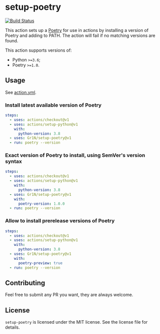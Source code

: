 # setup-poetry

[![Build Status](https://github.com/Gr1N/setup-poetry/workflows/default/badge.svg)](https://github.com/Gr1N/setup-poetry/actions?query=workflow%3Adefault)

This action sets up a [Poetry](https://python-poetry.org) for use in actions by installing a version of Poetry and adding to PATH. The action will fail if no matching versions are found.

This action supports versions of:

- Python `>=3.6`;
- Poetry `>=1.0`.

## Usage

See [action.yml](https://github.com/Gr1N/setup-poetry/blob/master/action.yml).

### Install latest available version of Poetry

```yaml
steps:
  - uses: actions/checkout@v1
  - uses: actions/setup-python@v1
    with:
      python-version: 3.8
  - uses: Gr1N/setup-poetry@v1
  - run: poetry --version
```

### Exact version of Poetry to install, using SemVer's version syntax

```yaml
steps:
  - uses: actions/checkout@v1
  - uses: actions/setup-python@v1
    with:
      python-version: 3.8
  - uses: Gr1N/setup-poetry@v1
    with:
      poetry-version: 1.0.0
  - run: poetry --version
```

### Allow to install prerelease versions of Poetry

```yaml
steps:
  - uses: actions/checkout@v1
  - uses: actions/setup-python@v1
    with:
      python-version: 3.8
  - uses: Gr1N/setup-poetry@v1
    with:
      poetry-preview: true
  - run: poetry --version
```

## Contributing

Feel free to submit any PR you want, they are always welcome.

## License

`setup-poetry` is licensed under the MIT license. See the license file for details.

